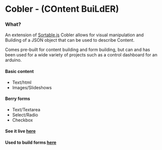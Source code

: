 Cobler - (COntent BuiLdER)
======

### What?
An extension of [Sortable.js](https://rubaxa.github.io/Sortable/) Cobler allows for visual manipulation and Building of a JSON object that can be used to describe Content.

Comes pre-built for content building and form building, but can and has been used for a wide variety of projects such as a control dashboard for an arduino.

#### Basic content
* Text/html
* Images/Slideshows

#### Berry forms
* Text/Textarea
* Select/Radio
* Checkbox

#### See it live [here](http://cloverstone.github.io/Cobler/demo.html) 

#### Used to build forms [here](http://cloverstone.github.io/Berry/demo.html) 
